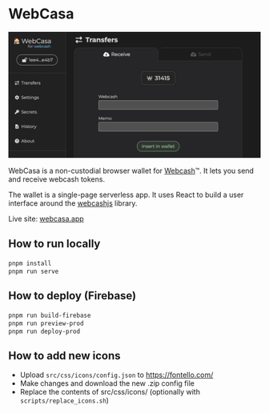 # WebCasa

![WebCasa](./src/img/open-graph.webp)

WebCasa is a non-custodial browser wallet for [Webcash](https://webcash.org/)™. It lets you send and receive webcash tokens.

The wallet is a single-page serverless app. It uses React to build a user interface around the [webcashjs](https://github.com/kanzure/webcashjs) library.

Live site: [webcasa.app](https://webcasa.app/)

## How to run locally
```
pnpm install
pnpm run serve
```

## How to deploy (Firebase)
```
pnpm run build-firebase
pnpm run preview-prod
pnpm run deploy-prod
```

## How to add new icons
- Upload `src/css/icons/config.json` to https://fontello.com/
- Make changes and download the new .zip config file
- Replace the contents of src/css/icons/ (optionally with `scripts/replace_icons.sh`)
